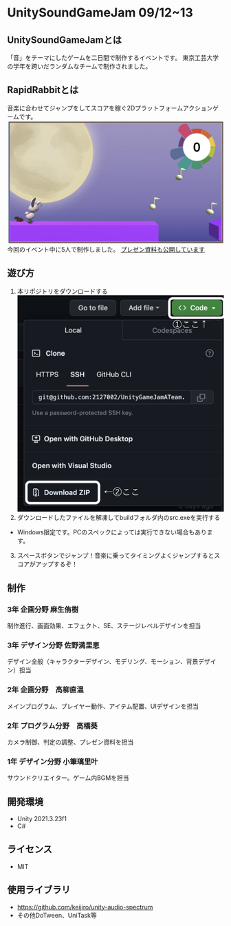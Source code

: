 # UnitySoundGameJam 09/12~13

## UnitySoundGameJamとは
「音」をテーマにしたゲームを二日間で制作するイベントです。
東京工芸大学の学年を跨いだランダムなチームで制作されました。

## RapidRabbitとは
音楽に合わせてジャンプをしてスコアを稼ぐ2Dプラットフォームアクションゲームです。
![iamge](https://github.com/2127002/UnityGameJamATeam/blob/main/Images/PlayImage01.png)
今回のイベント中に5人で制作しました。
[プレゼン資料も公開しています](https://docs.google.com/presentation/d/1wk_g3Us87GFHq_B_zd7-uePqpJ01r8e6/edit#slide=id.p2)

## 遊び方
1. 本リポジトリをダウンロードする
![iamge](https://github.com/2127002/UnityGameJamATeam/blob/main/Images/HowToDownload.png)
2. ダウンロードしたファイルを解凍してbuildフォルダ内のsrc.exeを実行する
* Windows限定です。PCのスペックによっては実行できない場合もあります。
3. スペースボタンでジャンプ！音楽に乗ってタイミングよくジャンプするとスコアがアップするぞ！

## 制作
### 3年 企画分野 麻生侑樹
制作進行、画面効果、エフェクト、SE、ステージレベルデザインを担当

### 3年 デザイン分野 佐野満里恵
デザイン全般（キャラクターデザイン、モデリング、モーション、背景デザイン）担当

### 2年 企画分野　高柳直温
メインプログラム、プレイヤー動作、アイテム配置、UIデザインを担当

### 2年 プログラム分野　高橋葵
カメラ制御、判定の調整、プレゼン資料を担当

### 1年 デザイン分野 小筆璃里叶
サウンドクリエイター。ゲーム内BGMを担当



## 開発環境
* Unity 2021.3.23f1
* C#

## ライセンス
* MIT

## 使用ライブラリ
* https://github.com/keijiro/unity-audio-spectrum
* その他DoTween、UniTask等
